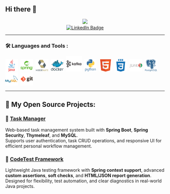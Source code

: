 ## Hi there 👋

<!--
**AniskaSiarhei/AniskaSiarhei** is a ✨ _special_ ✨ repository because its `README.md` (this file) appears on your GitHub profile.

Here are some ideas to get you started:

- 🔭 I’m currently working on ...
- 🌱 I’m currently learning ...
- 👯 I’m looking to collaborate on ...
- 🤔 I’m looking for help with ...
- 💬 Ask me about ...
- 📫 How to reach me: ...
- 😄 Pronouns: ...
- ⚡ Fun fact: ...
-->


<div id="header" align="center">
  <img src="https://i.giphy.com/media/v1.Y2lkPTc5MGI3NjExdmtvdDdoamF6cjFhdGN2MXhhOHNjZXd6ZmFqamNzZW01eXY0eTBrZiZlcD12MV9pbnRlcm5hbF9naWZfYnlfaWQmY3Q9Zw/qgQUggAC3Pfv687qPC/giphy.gif" width="250"/>
</div>

<div id="badges" align="center">
  <a href="https://www.linkedin.com/in/sergiusz-a-771685246/">
    <img src="https://img.shields.io/badge/LinkedIn-blue?style=for-the-badge&logo=linkedin&logoColor=white" alt="LinkedIn Badge"/>
  </a>
</div>

<!-- Добавление количества просмотров
<img src="https://komarev.com/ghpvc/?username=AniskaSiarhei&style=flat-square&color=blue" alt=""/>
-->

---

### :hammer_and_wrench: Languages and Tools :
<div>
  <img src="https://github.com/devicons/devicon/blob/master/icons/java/java-original-wordmark.svg" title="Java" alt="Java" width="40" height="40"/>&nbsp;
  <img src="https://github.com/devicons/devicon/blob/master/icons/spring/spring-original-wordmark.svg" title="Spring" alt="Spring" width="40" height="40"/>&nbsp;
  <img src="https://github.com/devicons/devicon/blob/master/icons/hibernate/hibernate-original-wordmark.svg" title="Hibernate" alt="Hibernate" width="40" height="40"/>&nbsp;
  <img src="https://github.com/devicons/devicon/blob/master/icons/docker/docker-original-wordmark.svg" title="Docker" alt="Docker" width="40" height="40"/>&nbsp;
  <img src="https://github.com/devicons/devicon/blob/master/icons/apachekafka/apachekafka-original-wordmark.svg" title="Kafka" alt="Kafka" width="50" height="50"/>&nbsp;
  <img src="https://github.com/devicons/devicon/blob/master/icons/python/python-original-wordmark.svg" title="Python" alt="Python" width="40" height="40"/>&nbsp;
  <img src="https://github.com/devicons/devicon/blob/master/icons/html5/html5-original.svg" title="HTML5" alt="HTML" width="40" height="40"/>&nbsp;
  <img src="https://github.com/devicons/devicon/blob/master/icons/css3/css3-plain-wordmark.svg"  title="CSS3" alt="CSS" width="40" height="40"/>&nbsp;
  <img src="https://github.com/devicons/devicon/blob/master/icons/junit/junit-original-wordmark.svg" title="JUnit" alt="JUnit" width="40" height="40"/>&nbsp;
  <img src="https://github.com/devicons/devicon/blob/master/icons/postgresql/postgresql-plain-wordmark.svg" title="PostgreSQL"  alt="PostgreSQL" width="40" height="40"/>&nbsp;
  <img src="https://github.com/devicons/devicon/blob/master/icons/mysql/mysql-original-wordmark.svg" title="MySQL"  alt="MySQL" width="40" height="40"/>&nbsp;
  <img src="https://github.com/devicons/devicon/blob/master/icons/git/git-original-wordmark.svg" title="Git" **alt="Git" width="40" height="40"/>
</div>

---
<!--
### :fire: My Stats :
[![GitHub Streak](https://github-readme-streak-stats.herokuapp.com?user=AniskaSiarhei&theme=vision-friendly-dark)](https://git.io/streak-stats)
![Top Langs](https://github-readme-stats.vercel.app/api/top-langs/?username=AniskaSiarhei&theme=tokyonight)


### 💻: LeetCode :
![LeetCode Stats](https://leetcard.jacoblin.cool/SergAnisko?theme=dark&font=ABeeZee)
-->


## 🚀 My Open Source Projects:

### 🔹 [Task Manager](https://github.com/AniskaSiarhei/task-manager)
Web-based task management system built with **Spring Boot**, **Spring Security**, **Thymeleaf**, and **MySQL**.  
Supports user authentication, task CRUD operations, and responsive UI for efficient personal workflow management.

### 🔹 [CodeTest Framework](https://github.com/AniskaSiarhei/code-test-framework)
Lightweight Java testing framework with **Spring context support**, advanced **custom assertions**, **soft checks**, and **HTML/JSON report generation**.  
Designed for flexibility, test automation, and clear diagnostics in real-world Java projects.







